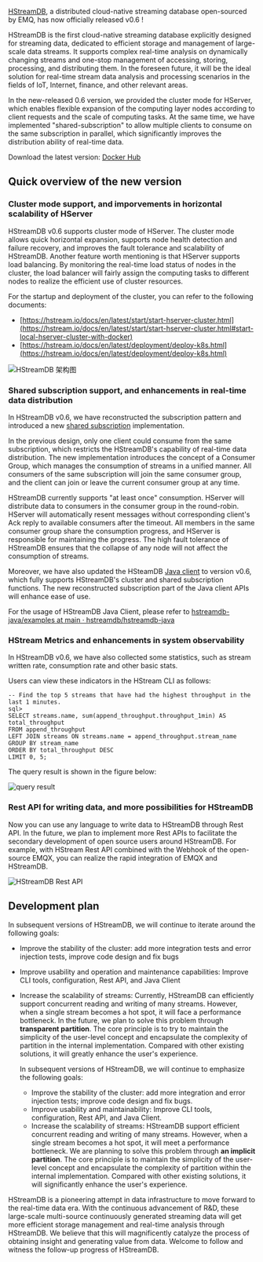 [HStreamDB](https://hstream.io), a distributed cloud-native streaming database open-sourced by EMQ, has now officially released v0.6 !

HStreamDB is the first cloud-native streaming database explicitly designed for streaming data, dedicated to efficient storage and management of large-scale data streams. It supports complex real-time analysis on dynamically changing streams and one-stop management of accessing, storing, processing, and distributing them. In the foreseen future, it will be the ideal solution for real-time stream data analysis and processing scenarios in the fields of IoT, Internet, finance, and other relevant areas.

In the new-released 0.6 version, we provided the cluster mode for HServer, which enables flexible expansion of the computing layer nodes according to client requests and the scale of computing tasks. At the same time, we have implemented "shared-subscription" to allow multiple clients to consume on the same subscription in parallel, which significantly improves the distribution ability of real-time data.

Download the latest version: [Docker Hub](https://hub.docker.com/r/hstreamdb/hstream/tags)

## Quick overview of the new version

### Cluster mode support, and imporvements in horizontal scalability of HServer

HStreamDB v0.6 supports cluster mode of HServer. The cluster mode allows quick horizontal expansion, supports node health detection and failure recovery, and improves the fault tolerance and scalability of HStreamDB. Another feature worth mentioning is that HServer supports load balancing. By monitoring the real-time load status of nodes in the cluster, the load balancer will fairly assign the computing tasks to different nodes to realize the efficient use of cluster resources.

For the startup and deployment of the cluster, you can refer to the following documents:

- [https://hstream.io/docs/en/latest/start/start-hserver-cluster.html](https://hstream.io/docs/en/latest/start/start-hserver-cluster.html#start-local-hserver-cluster-with-docker) 
- [https://hstream.io/docs/en/latest/deployment/deploy-k8s.html](https://hstream.io/docs/en/latest/deployment/deploy-k8s.html)

![HStreamDB 架构图](https://static.emqx.net/images/553197ac2ae839659a3ba7cdd4b016e7.png)

### Shared subscription support, and enhancements in real-time data distribution

In HStreamDB v0.6, we have reconstructed the subscription pattern and introduced a new [shared subscription](https://www.emqx.com/en/blog/introduction-to-mqtt5-protocol-shared-subscription) implementation.

In the previous design, only one client could consume from the same subscription, which restricts the HStreamDB's capability of real-time data distribution. The new implementation introduces the concept of a Consumer Group, which manages the consumption of streams in a unified manner. All consumers of the same subscription will join the same consumer group, and the client can join or leave the current consumer group at any time.

HStreamDB currently supports "at least once" consumption. HServer will distribute data to consumers in the consumer group in the round-robin. HServer will automatically resent messages without corresponding client's Ack reply to available consumers after the timeout. All members in the same consumer group share the consumption progress, and HServer is responsible for maintaining the progress. The high fault tolerance of HStreamDB ensures that the collapse of any node will not affect the consumption of streams.

Moreover, we have also updated the HSteamDB [Java client](https://github.com/hstreamdb/hstreamdb-java) to version v0.6, which fully supports HStreamDB's cluster and shared subscription functions. The new reconstructed subscription part of the Java client APIs will enhance ease of use. 

For the usage of HStreamDB Java Client, please refer to [hstreamdb-java/examples at main · hstreamdb/hstreamdb-java](https://github.com/hstreamdb/hstreamdb-java/tree/main/examples)

### HStream Metrics and enhancements in system observability

In HStreamDB v0.6, we have also collected some statistics, such as stream written rate, consumption rate and other basic stats.

Users can view these indicators in the HStream CLI as follows:

```
-- Find the top 5 streams that have had the highest throughput in the last 1 minutes.
sql> 
SELECT streams.name, sum(append_throughput.throughput_1min) AS total_throughput 
FROM append_throughput
LEFT JOIN streams ON streams.name = append_throughput.stream_name  
GROUP BY stream_name 
ORDER BY total_throughput DESC 
LIMIT 0, 5;
```

The query result is shown in the figure below:

![query result](https://static.emqx.net/images/11bc8c9fb3b67f8eb6466327e547439f.png)

### Rest API for writing data, and more possibilities for HStreamDB

Now you can use any language to write data to HStreamDB through Rest API. In the future, we plan to implement more Rest APIs to facilitate the secondary development of open source users around HStreamDB. For example, with HStream Rest API combined with the Webhook of the open-source EMQX, you can realize the rapid integration of EMQX and HStreamDB.

![HStreamDB Rest API](https://static.emqx.net/images/efe9a264a84a0c302bb9e5ba62c13c47.png)

## Development plan

In subsequent versions of HStreamDB, we will continue to iterate around the following goals:

- Improve the stability of the cluster: add more integration tests and error injection tests, improve code design and fix bugs

- Improve usability and operation and maintenance capabilities: Improve CLI tools, configuration, Rest API, and Java Client

- Increase the scalability of streams: Currently, HStreamDB can efficiently support concurrent reading and writing of many streams. However, when a single stream becomes a hot spot, it will face a performance bottleneck. In the future, we plan to solve this problem through **transparent partition**. The core principle is to try to maintain the simplicity of the user-level concept and encapsulate the complexity of partition in the internal implementation. Compared with other existing solutions, it will greatly enhance the user's experience.

  In subsequent versions of HStreamDB, we will continue to emphasize the following goals:

  - Improve the stability of the cluster: add more integration and error injection tests; improve code design and fix bugs.
  - Improve usability and maintainability: Improve CLI tools, configuration, Rest API, and Java Client.
  - Increase the scalability of streams: HStreamDB support efficient concurrent reading and writing of many streams. However, when a single stream becomes a hot spot, it will meet a performance bottleneck. We are planning to solve this problem through **an implicit partition**. The core principle is to maintain the simplicity of the user-level concept and encapsulate the complexity of partition within the internal implementation. Compared with other existing solutions, it will significantly enhance the user's experience.

HStreamDB is a pioneering attempt in data infrastructure to move forward to the real-time data era. With the continuous advancement of R&D, these large-scale multi-source continuously generated streaming data will get more efficient storage management and real-time analysis through HStreamDB. We believe that this will magnificently catalyze the process of obtaining insight and generating value from data. Welcome to follow and witness the follow-up progress of HStreamDB.

